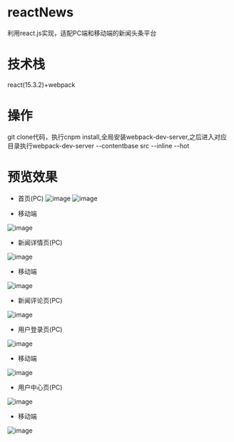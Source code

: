 # reactNews
利用react.js实现，适配PC端和移动端的新闻头条平台

# 技术栈
react(15.3.2)+webpack

# 操作
git clone代码，执行cnpm install,全局安装webpack-dev-server,之后进入对应目录执行webpack-dev-server --contentbase src --inline --hot

# 预览效果
- 首页(PC)
![image](https://github.com/hjchen/reactNews/blob/master/src/images/index1.png)
![image](https://github.com/hjchen/reactNews/blob/master/src/images/index2.png)

- 移动端

![image](https://github.com/hjchen/reactNews/blob/master/src/images/m-index.png)

- 新闻详情页(PC)

![image](https://github.com/hjchen/reactNews/blob/master/src/images/news.png)

- 移动端

![image](https://github.com/hjchen/reactNews/blob/master/src/images/m-news.jpg)

- 新闻评论页(PC)

![image](https://github.com/hjchen/reactNews/blob/master/src/images/comment.png)

- 用户登录页(PC)

![image](https://github.com/hjchen/reactNews/blob/master/src/images/login.png)

- 移动端

![image](https://github.com/hjchen/reactNews/blob/master/src/images/m-login.jpg)

- 用户中心页(PC)

![image](https://github.com/hjchen/reactNews/blob/master/src/images/user.png)

- 移动端

![image](https://github.com/hjchen/reactNews/blob/master/src/images/m-user.jpg)





